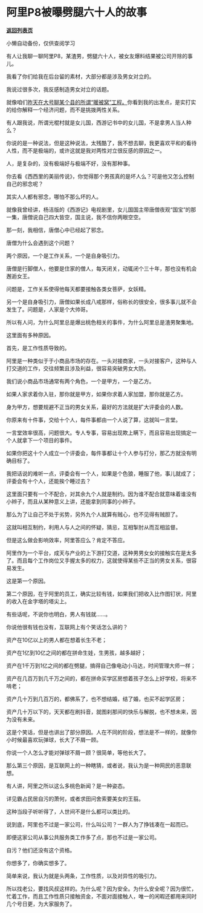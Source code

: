 # 阿里P8被曝劈腿六十人的故事

[**返回列表页**](/gzh/记忆承载3)

小懒自动备份，仅供查阅学习

有人让我聊一聊阿里P8，某渣男，劈腿六十人，被女友爆料结果被公司开除的事儿。  

  

我看了你们给我在后台留的素材，大部分都是涉及男女对立的。  

  

我说过很多次，我反感制造男女对立的话题。

  

就像咱们[昨天在大号聊某个县的所谓“暖被窝”工程。](http://mp.weixin.qq.com/s?__biz=MzU0MjYwNDU2Mw==&mid=2247501475&idx=2&sn=64773a4afebb3e6f7a8ab183618808a9&chksm=fb1aaadfcc6d23c9c89e08ad8570a806ed11302cc1f0c96a527c8ccb9554eef1b161245ea33c&scene=21#wechat_redirect)你看到我的出发点，是实打实的给你解释一个经济问题，而不是挑拨两性关系。

  

有人跟我说，所谓光棍村就是女儿国，西游记书中的女儿国，不是拿男人当人种么？  

  

你说的是一种说法，但是这种说法，太残酷了，我不想去聊，我更喜欢平和的看待人性，而不是极端的，或许这就是我对两性对立很反感的原因之一。

  

人，是复杂的，没有极端好与极端不好，没有那种事。

  

你去看《西西里的美丽传说》，你觉得那个男孩真的是坏人么？可是他又怎么控制自己的邪念呢？

  

其实人人都有邪念，哪怕不那么坏的人。  

  

就像我曾经讲，杨洁版的《西游记》电视剧里，女儿国国主带唐僧夜观“国宝”的那一集，唐僧说自己四大皆空，国主说，我不信你两眼空空。

  

那一刻，我相信，唐僧心中已经起了邪念。  

  

唐僧为什么会遇到这个问题？

  

两个原因，一个是工作关系，一个是自身吸引力。  

  

唐僧是行脚僧人，他要是住家的僧人，每天闭关，动辄闭个三十年，那也没有机会邂逅女王。

  

问题是，工作关系使得他每天都要接触各类女菩萨，女妖精。

  

另一个是自身吸引力，唐僧如果长成八戒那样，俗称长的很安全，很多事儿就不会发生了。问题是，人家是个大帅哥。

  

所以有人问，为什么阿里总是爆出桃色相关的事件，为什么阿里总是渣男聚集地。

  

这里面有多种原因。

  

首先，是工作性质导致的。

  

阿里是一种类似于于小商品市场的存在。一头对接商家，一头对接客户，这种与人打交道的工作，交往频繁且涉及利益，很容易突破男女大防。  

  

我们说小商品市场通常有两个角色，一个是甲方，一个是乙方。

  

如果人家求着你入驻，那你就是甲方，如果你求着人家加盟，那你就是乙方。

  

身为甲方，想要规避不正当的男女关系，最好的方法就是扩大评委会的人数。  

  

你原来有十件事，交给十个人，每件事都由一个人说了算，这就叫一言堂。  

  

一言堂效率很高，问题很大。专人专事，容易出现欺上瞒下，而且容易出现搞定一个人就拿下一个项目的事件。

  

如果你把这十个人成立一个评委会，每件事都让十个人参与打分，那乙方就没有明确目标了。  

  

我把话说的难听一点，评委会有一个人，如果是个色狼，睡服了他，事儿就成了；评委会有十个人，还能挨个睡过去？  

  

这里面只要有一个不配合，对其余九个人就是制约。因为谁不配合就意味着谁没有小辫子，而且从某种意义上讲，还能拿到同事的小辫子。  

  

那么为了让自己不处于劣势，另外九个人就算有贼心，也不见得有贼胆了。

  

这就叫相互制约，利用人与人之间的怀疑，猜忌，互相掣肘从而互相监督。

  

但是这么做会影响效率，阿里答应么？肯定不答应。

  

阿里作为一个平台，成天与产业的上下游打交道，这种男男女女的接触实在是太多了。而且每个工作岗位又手握太多的权力，这就使得某些不正当的男女关系，很容易发生。

  

这是第一个原因。

  

第二个原因，在于阿里的员工，确实比较有钱，如果我们把收入比作图钉状，阿里的收入在金字塔的塔尖上。

  

有些话呢，不说你也明白，男人有钱就......。  

  

你说他很有钱也没有，互联网上有个笑话怎么讲的？  

  

资产在10亿以上的男人都在想着长生不老；

资产在1亿到10亿之间的都在拼命生娃，生男孩，越多越好；

资产在1千万到1亿之间的都在劈腿，搞得自己像电动小马达，时间管理大师一样；

资产在几百万到几千万之间的，都在拼命买学区房想着孩子怎么上好学校，将来不啃老；

资产几十万到几百万的，都佛系了，也不想结婚，结了婚，也买不起学区房；

资产几十万以下的，天天都在刷抖音，就图刹那间的快乐与解脱，也不想未来，因为没有未来。

  

这是个笑话，但是也讲出了部分原因。人在不同的阶段，想法是不一样的，就像你小时候最喜欢玩弹球，长大了不屑一顾。

  

你说一个人怎么才能对弹球不屑一顾？很简单，等他长大了。  
  

那么第三个原因，是互联网上的一种瞎猜，或者说，我认为是一种网民的恶意联想。  

  

有人讲，阿里之所以这么多桃色新闻？是一种姿态。  

  

详见霸占民居自污的萧何，或者求田问舍索要美女的王翦。

  

这种当段子听听得了，人世间不是什么都可以类比的。  

  

说到底，阿里也不过是一家公司，什么叫公司？一群人为了挣钱凑在一起而已。

  

即便这家公司从事公共服务类工作多了点，那也不过是一家公司。  

  

自污？他们还没有这个资格。  

  

你想多了，你确实想多了。

  

简单来说，我认为就是头两条，工作性质，以及对异性的吸引力。

  

所以找老公，要找风叔这样的。为什么呢？因为安全。为什么安全呢？因为很忙，忙着工作，而且工作性质只接触资金，不面对面接触人，唯一的闲暇还都用来同时几个号日更，为大家服务了。

